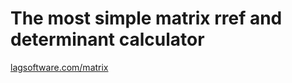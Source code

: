# The most simple matrix rref and determinant calculator

[lagsoftware.com/matrix](https://lagsoftware.com/matrix)
